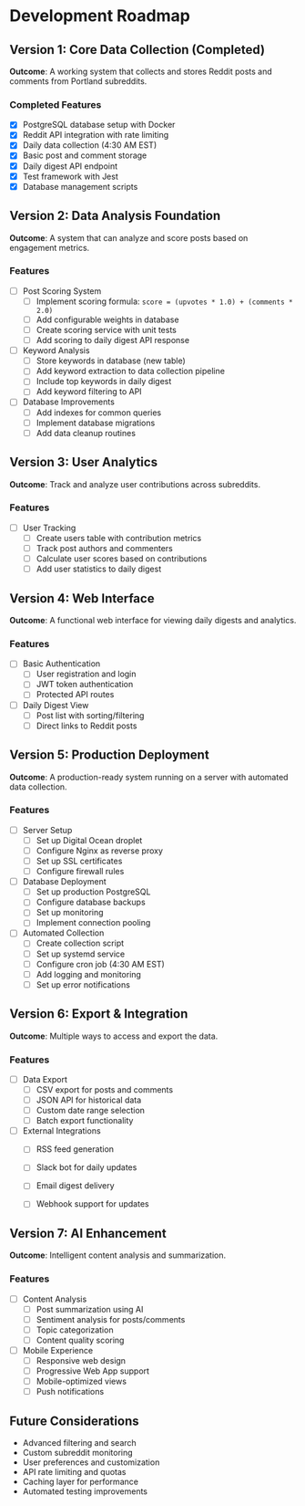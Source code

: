 # Development Roadmap

## Version 1: Core Data Collection (Completed)
**Outcome**: A working system that collects and stores Reddit posts and comments from Portland subreddits.

### Completed Features
- [x] PostgreSQL database setup with Docker
- [x] Reddit API integration with rate limiting
- [x] Daily data collection (4:30 AM EST)
- [x] Basic post and comment storage
- [x] Daily digest API endpoint
- [x] Test framework with Jest
- [x] Database management scripts

## Version 2: Data Analysis Foundation
**Outcome**: A system that can analyze and score posts based on engagement metrics.

### Features
- [ ] Post Scoring System
  - [ ] Implement scoring formula: `score = (upvotes * 1.0) + (comments * 2.0)`
  - [ ] Add configurable weights in database
  - [ ] Create scoring service with unit tests
  - [ ] Add scoring to daily digest API response

- [ ] Keyword Analysis
  - [ ] Store keywords in database (new table)
  - [ ] Add keyword extraction to data collection pipeline
  - [ ] Include top keywords in daily digest
  - [ ] Add keyword filtering to API

- [ ] Database Improvements
  - [ ] Add indexes for common queries
  - [ ] Implement database migrations
  - [ ] Add data cleanup routines

## Version 3: User Analytics
**Outcome**: Track and analyze user contributions across subreddits.

### Features
- [ ] User Tracking
  - [ ] Create users table with contribution metrics
  - [ ] Track post authors and commenters
  - [ ] Calculate user scores based on contributions
  - [ ] Add user statistics to daily digest

## Version 4: Web Interface
**Outcome**: A functional web interface for viewing daily digests and analytics.

### Features
- [ ] Basic Authentication
  - [ ] User registration and login
  - [ ] JWT token authentication
  - [ ] Protected API routes

- [ ] Daily Digest View
  - [ ] Post list with sorting/filtering
  - [ ] Direct links to Reddit posts

## Version 5: Production Deployment
**Outcome**: A production-ready system running on a server with automated data collection.

### Features
- [ ] Server Setup
  - [ ] Set up Digital Ocean droplet
  - [ ] Configure Nginx as reverse proxy
  - [ ] Set up SSL certificates
  - [ ] Configure firewall rules

- [ ] Database Deployment
  - [ ] Set up production PostgreSQL
  - [ ] Configure database backups
  - [ ] Set up monitoring
  - [ ] Implement connection pooling

- [ ] Automated Collection
  - [ ] Create collection script
  - [ ] Set up systemd service
  - [ ] Configure cron job (4:30 AM EST)
  - [ ] Add logging and monitoring
  - [ ] Set up error notifications

## Version 6: Export & Integration
**Outcome**: Multiple ways to access and export the data.

### Features
- [ ] Data Export
  - [ ] CSV export for posts and comments
  - [ ] JSON API for historical data
  - [ ] Custom date range selection
  - [ ] Batch export functionality

- [ ] External Integrations
  - [ ] RSS feed generation
  - [ ] Slack bot for daily updates
  - [ ] Email digest delivery
  - [ ] Webhook support for updates


## Version 7: AI Enhancement
**Outcome**: Intelligent content analysis and summarization.

### Features
- [ ] Content Analysis
  - [ ] Post summarization using AI
  - [ ] Sentiment analysis for posts/comments
  - [ ] Topic categorization
  - [ ] Content quality scoring

- [ ] Mobile Experience
  - [ ] Responsive web design
  - [ ] Progressive Web App support
  - [ ] Mobile-optimized views
  - [ ] Push notifications

## Future Considerations
- Advanced filtering and search
- Custom subreddit monitoring
- User preferences and customization
- API rate limiting and quotas
- Caching layer for performance
- Automated testing improvements 